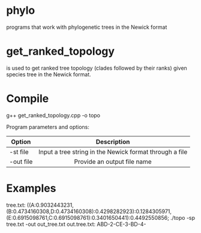 # phylo
programs that work with phylogenetic trees in the Newick format

# get_ranked_topology
is used to get ranked tree topology (clades followed by their ranks) given species tree in the Newick format.

# Compile
g++ get_ranked_topology.cpp -o topo 

Program parameters and options:

| Option        | Description                                             | 
| ------------- |:-------------------------------------------------------:| 
| -st file      | Input a tree string in the Newick format through a file | 
| -out file     | Provide an output file name                             |   


# Examples
tree.txt: ((A:0.9032443231,(B:0.4734160308,D:0.4734160308):0.4298282923):0.1284305971,(E:0.6915098761,C:0.6915098761):0.3401650441):0.4492550856;
./topo -sp tree.txt -out out_tree.txt
out.tree.txt: ABD-2-CE-3-BD-4-


